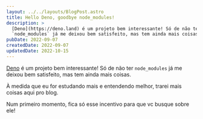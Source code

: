 ```yaml
---
layout: ../../layouts/BlogPost.astro
title: Hello Deno, goodbye node_modules!
description: >
  [Deno](https://deno.land) é um projeto bem interessante! Só de não ter
  `node_modules` já me deixou bem satisfeito, mas tem ainda mais coisas.
pubDate: 2022-09-07
createdDate: 2022-09-07
updatedDate: 2022-10-15
---
```


[Deno](https://deno.land) é um projeto bem interessante! Só de não ter
`node_modules` já me deixou bem satisfeito, mas tem ainda mais coisas.

À medida que eu for estudando mais e entendendo melhor, trarei mais coisas aqui
pro blog.

Num primeiro momento, fica só esse incentivo para que vc busque sobre ele!
